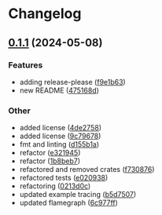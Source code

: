 # Changelog

## [0.1.1](https://github.com/isotope-rs/adrnaln/compare/adrnaln-v0.1.0...adrnaln-v0.1.1) (2024-05-08)


### Features

* adding release-please ([f9e1b63](https://github.com/isotope-rs/adrnaln/commit/f9e1b6396887de41b36033ef976d9e8d96a422bc))
* new README ([475168d](https://github.com/isotope-rs/adrnaln/commit/475168da7cae87784ab444c8535640ebdb65db98))


### Other

* added license ([4de2758](https://github.com/isotope-rs/adrnaln/commit/4de275823e248c0fe503aaeb9506704c97c01d61))
* added license ([9c79678](https://github.com/isotope-rs/adrnaln/commit/9c7967899930a89d2e0d140f552992a0c78e8501))
* fmt and linting ([d155b1a](https://github.com/isotope-rs/adrnaln/commit/d155b1ada1dbd1d52b4129ccc419f8d0e88de12c))
* refactor ([e321945](https://github.com/isotope-rs/adrnaln/commit/e321945daba0046ca1743c303259f874982567ea))
* refactor ([1b8beb7](https://github.com/isotope-rs/adrnaln/commit/1b8beb764c2d945d8dcba9ff021f3d7566ed9c4d))
* refactored and removed crates ([f730876](https://github.com/isotope-rs/adrnaln/commit/f730876af7df9ce4c1697410a802f8474604aa19))
* refactored tests ([e020938](https://github.com/isotope-rs/adrnaln/commit/e0209384241f3d3328c8de5398bf99164ea27404))
* refactoring ([0213d0c](https://github.com/isotope-rs/adrnaln/commit/0213d0c79be6f97c5135931b4c5bd5f613d26ac3))
* updated example tracing ([b5d7507](https://github.com/isotope-rs/adrnaln/commit/b5d7507a7870dc1be58a9da7d2cfe35c65493087))
* updated flamegraph ([6c977ff](https://github.com/isotope-rs/adrnaln/commit/6c977ff64280dc2e6b77d0296daa670f393269bf))
